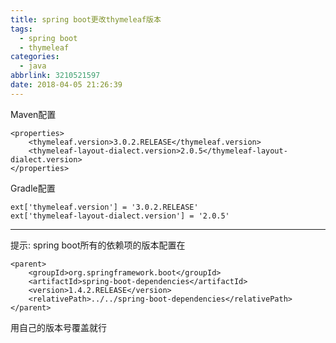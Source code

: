 ```yaml
---
title: spring boot更改thymeleaf版本
tags:
  - spring boot
  - thymeleaf
categories:
  - java
abbrlink: 3210521597
date: 2018-04-05 21:26:39
---
```


Maven配置
<!-- more -->
```
<properties>
    <thymeleaf.version>3.0.2.RELEASE</thymeleaf.version>
    <thymeleaf-layout-dialect.version>2.0.5</thymeleaf-layout-dialect.version>
</properties>
```
Gradle配置
```
ext['thymeleaf.version'] = '3.0.2.RELEASE'
ext['thymeleaf-layout-dialect.version'] = '2.0.5'
```
---

提示: spring boot所有的依赖项的版本配置在
```
<parent>
	<groupId>org.springframework.boot</groupId>
	<artifactId>spring-boot-dependencies</artifactId>
	<version>1.4.2.RELEASE</version>
	<relativePath>../../spring-boot-dependencies</relativePath>
</parent>
```
用自己的版本号覆盖就行